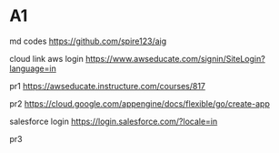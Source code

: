 # A1



md codes
https://github.com/spire123/aig 


cloud link 
aws login
https://www.awseducate.com/signin/SiteLogin?language=in

pr1
https://awseducate.instructure.com/courses/817

pr2
https://cloud.google.com/appengine/docs/flexible/go/create-app


salesforce login
https://login.salesforce.com/?locale=in

pr3

